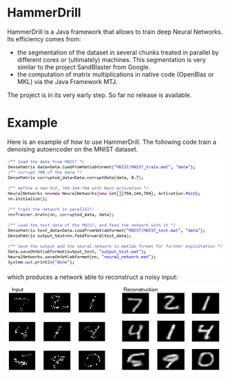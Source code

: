 HammerDrill
===========
HammerDrill is a Java framework that allows to train deep Neural Networks. Its efficiency comes from:
- the segmentation of the dataset in several chunks treated in parallel by different cores or (ultimately) machines. This segmentation is very similar to the project SandBlaster from Google.
- the computation of matrix multiplications in native code (OpenBlas or MKL) via the Java Framework MTJ.

The project is in its very early step. So far no release is available.

Example
=========
Here is an example of how to use HammerDrill. The following code train a denoising autoencoder on the MNIST dataset.

![Alt text](/pictures/code.png)

which produces a network able to reconstruct a noisy input:

![Alt text](/pictures/reconstruction.png)
